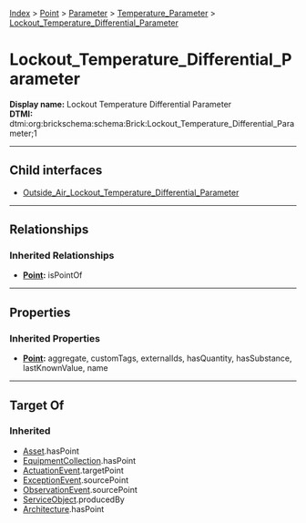 [Index](../../../../index.md) > [Point](../../../Point.md) > [Parameter](../../Parameter.md) > [Temperature_Parameter](../Temperature_Parameter.md) > [Lockout_Temperature_Differential_Parameter](#)
# Lockout_Temperature_Differential_Parameter

**Display name:** Lockout Temperature Differential Parameter<br />
**DTMI:** dtmi:org:brickschema:schema:Brick:Lockout_Temperature_Differential_Parameter;1

---

## Child interfaces
* [Outside_Air_Lockout_Temperature_Differential_Parameter](Outside_Air_Lockout_Temperature_Differential_Parameter/Outside_Air_Lockout_Temperature_Differential_Parameter.md)

---

## Relationships

### Inherited Relationships
* **[Point](../../../Point.md):** isPointOf

---

## Properties

### Inherited Properties
* **[Point](../../../Point.md):** aggregate, customTags, externalIds, hasQuantity, hasSubstance, lastKnownValue, name

---

## Target Of
### Inherited
* [Asset](../../../../Asset/Asset.md).hasPoint
* [EquipmentCollection](../../../../Collection/EquipmentCollection.md).hasPoint
* [ActuationEvent](../../../../Event/PointEvent/ActuationEvent.md).targetPoint
* [ExceptionEvent](../../../../Event/PointEvent/ExceptionEvent.md).sourcePoint
* [ObservationEvent](../../../../Event/PointEvent/ObservationEvent.md).sourcePoint
* [ServiceObject](../../../../Information/ServiceObject/ServiceObject.md).producedBy
* [Architecture](../../../../Space/Architecture/Architecture.md).hasPoint
